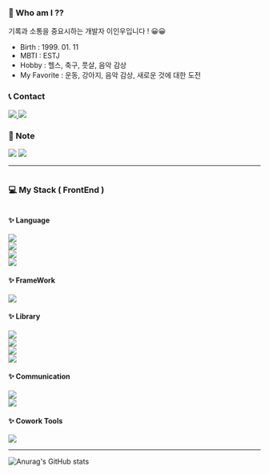 ### 🤔 Who am I ??

기록과 소통을 중요시하는 개발자 이인우입니다 ! 😀😀  <br>

- Birth : 1999. 01. 11 <br>
- MBTI : ESTJ <br>
-  Hobby : 헬스, 축구, 풋살, 음악 감상 <br>
-  My Favorite : 운동, 강아지, 음악 감상, 새로운 것에 대한 도전 <br>

### 📞 Contact 

<a href="mailto:dkdnmju@gmail.com"><img src="https://img.shields.io/badge/Gmail-EA4335?style=for-the-badge&logo=Gmail&logoColor=white"> </a>
<a href="https://www.instagram.com/2noo_o/"><img src="https://img.shields.io/badge/instagram-E4405F?style=for-the-badge&logo=instagram&logoColor=white"></a>

### 📝 Note

<a href="https://github.com/dpftlel21"><img src="https://img.shields.io/badge/github-181717?style=for-the-badge&logo=github&logoColor=white"></a>
<a href="https://velog.io/@dpftlel21"><img src="https://img.shields.io/badge/Velog-20c997?style=for-the-badge&logo=Vimeo&logoColor=white"></a>

---

<div style="display:flex; flex-direction:column; align-items:flex-start;">

### 💻 My Stack ( FrontEnd )

#### ✨ Language
<img src="https://img.shields.io/badge/html5-E34F26?style=flat-square&logo=html5&logoColor=white"> 
<img src="https://img.shields.io/badge/css-1572B6?style=flat-square&logo=css3&logoColor=white"> 
<img src="https://img.shields.io/badge/javascript-F7DF1E?style=flat-square&logo=javascript&logoColor=white">
<img src="https://img.shields.io/badge/typescript-3178C6?style=flat-square&logo=typescript&logoColor=white">

#### ✨ FrameWork
<img src="https://img.shields.io/badge/react-61DAFB?style=flat-square&logo=react&logoColor=white">

#### ✨ Library
<img src="https://img.shields.io/badge/tailwindcss-06B6D4?style=flat-square&logo=tailwindcss&logoColor=white">
<img src="https://img.shields.io/badge/styledcomponents-DB7093?style=flat-square&logo=styledcomponents&logoColor=white">
<img src="https://img.shields.io/badge/redux-764ABC?style=flat-square&logo=redux&logoColor=white">
<img src="https://img.shields.io/badge/axios-5A29E4?style=flat-square&logo=axios&logoColor=white">

#### ✨ Communication
<img src="https://img.shields.io/badge/figma-F24E1E?style=flat-square&logo=figma&logoColor=white">
<img src="https://img.shields.io/badge/discord-5865F2?style=flat-square&logo=discord&logoColor=white">

#### ✨ Cowork Tools
<img src="https://img.shields.io/badge/visualstudiocode-007ACC?style=flat-square&logo=visualstudiocode&logoColor=white">
</div>

---

![Anurag's GitHub stats](https://github-readme-stats.vercel.app/api?username=dpftlel21&show_icons=true&theme=radical)

<!--
**dpftlel21/dpftlel21** is a ✨ _special_ ✨ repository because its `README.md` (this file) appears on your GitHub profile.

Here are some ideas to get you started:

- 🔭 I’m currently working on ...
- 🌱 I’m currently learning ...
- 👯 I’m looking to collaborate on ...
- 🤔 I’m looking for help with ...
- 💬 Ask me about ...
- 📫 How to reach me: ...
- 😄 Pronouns: ...
- ⚡ Fun fact: ...
-->

